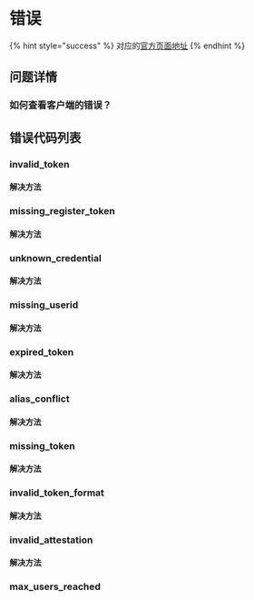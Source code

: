 # 错误

{% hint style="success" %}
对应的[官方页面地址](https://docs.passwordless.dev/guide/errors.html)
{% endhint %}

## 问题详情 <a href="#problem-details" id="problem-details"></a>

### 如何查看客户端的错误？ <a href="#how-do-i-see-errors-on-the-client-side" id="how-do-i-see-errors-on-the-client-side"></a>

## 错误代码列表 <a href="#list-of-error-codes" id="list-of-error-codes"></a>

### invalid\_token <a href="#invalid-token" id="invalid-token"></a>

#### **解决方法** <a href="#solution" id="solution"></a>

### missing\_register\_token <a href="#missing-register-token" id="missing-register-token"></a>

#### **解决方法** <a href="#solution" id="solution"></a>

### unknown\_credential <a href="#unknown-credential" id="unknown-credential"></a>

#### **解决方法** <a href="#solution" id="solution"></a>

### missing\_userid <a href="#missing-userid" id="missing-userid"></a>

#### **解决方法** <a href="#solution" id="solution"></a>

### expired\_token <a href="#expired-token" id="expired-token"></a>

#### **解决方法** <a href="#solution" id="solution"></a>

### alias\_conflict <a href="#alias-conflict" id="alias-conflict"></a>

#### **解决方法** <a href="#solution" id="solution"></a>

### missing\_token <a href="#missing-token" id="missing-token"></a>

#### **解决方法** <a href="#solution" id="solution"></a>

### invalid\_token\_format <a href="#invalid-token-format" id="invalid-token-format"></a>

#### **解决方法** <a href="#solution" id="solution"></a>

### invalid\_attestation <a href="#invalid-attestation" id="invalid-attestation"></a>

#### **解决方法** <a href="#solution" id="solution"></a>

### max\_users\_reached <a href="#max-users-reached" id="max-users-reached"></a>
